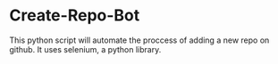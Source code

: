 # Create-Repo-Bot
This python script will automate the proccess of adding a new repo on github. It uses selenium, a python library.
